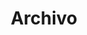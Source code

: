 ---
bg: "tag.jpg"
layout: archive
title: "Archivo"
crawlertitle: "Todos los Articulos"
summary: "Cosas que pienso"
active: archive
order: 1
#lang: es
lang-ref: archive
permalink: /es/posts/
---